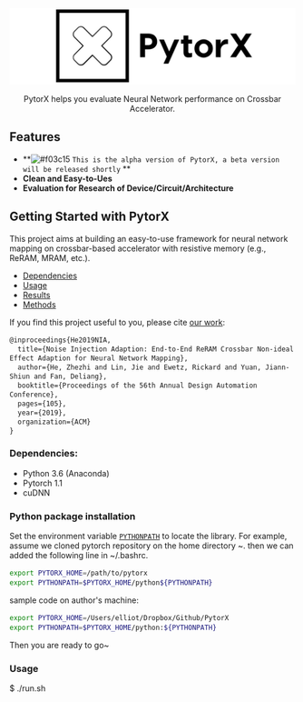 <!-- ---
markdown:
  image_dir: /assets
  path: README.md
  ignore_from_front_matter: true
  absolute_image_path: false #是否使用绝对（相对于项目文件夹）图片路径
--- -->

<p align="center">
  <img src="./imgs/pytorx_logo3.jpeg" alt="PytorX: s" width="850">
  <br>
  <!-- <a href="https://travis-ci.org/lord/slate"><img src="https://travis-ci.org/lord/slate.svg?branch=master" alt="Build Status"></a> -->
</p>

<p align="center">PytorX helps you evaluate Neural Network performance on Crossbar Accelerator.</p>

Features
--------------------------------------------------------------------------------

* **![#f03c15](https://placehold.it/15/f03c15/000000?text=+) `This is the alpha version of PytorX, a beta version will be released shortly` **
* **Clean and Easy-to-Ues** <!-- — Built on pytorch and GPU enabled -->
* **Evaluation for Research of Device/Circuit/Architecture** 

<!-- * **Monitor integrated** — The functions -->

Getting Started with PytorX
------------------------------

This project aims at building an easy-to-use framework for neural network mapping on crossbar-based accelerator with resistive memory (e.g., ReRAM, MRAM, etc.).


- [Dependencies](#Dependencies)
- [Usage](#Usage)
- [Results](#Results)
- [Methods](#Methods)


If you find this project useful to you, please cite [our work](https://arxiv.org/abs/1807.07948):
```
@inproceedings{He2019NIA,
  title={Noise Injection Adaption: End-to-End ReRAM Crossbar Non-ideal Effect Adaption for Neural Network Mapping},
  author={He, Zhezhi and Lin, Jie and Ewetz, Rickard and Yuan, Jiann-Shiun and Fan, Deliang},
  booktitle={Proceedings of the 56th Annual Design Automation Conference},
  pages={105},
  year={2019},
  organization={ACM}
}
```
### Dependencies:

* Python 3.6 (Anaconda)
* Pytorch 1.1 
* cuDNN 

### Python package installation

Set the environment variable [`PYTHONPATH`](https://docs.python.org/3/using/cmdline.html#envvar-PYTHONPATH) to locate the library. For example, assume we cloned pytorch repository on the home directory ~. then we can added the following line in ~/.bashrc. 

```bash {.line-numbers}
export PYTORX_HOME=/path/to/pytorx
export PYTHONPATH=$PYTORX_HOME/python${PYTHONPATH}
```
sample code on author's machine:
```bash {.line-numbers}
export PYTORX_HOME=/Users/elliot/Dropbox/Github/PytorX
export PYTHONPATH=$PYTORX_HOME/python:${PYTHONPATH}
```

Then you are ready to go~

### Usage

$ ./run.sh

